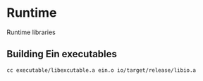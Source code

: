 # Runtime

Runtime libraries

## Building Ein executables

```
cc executable/libexcutable.a ein.o io/target/release/libio.a
```
